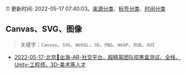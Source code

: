 :alarm_clock: 更新时间: 2022-05-17 07:40:03。[来源分类](../README.md)、[标签分类](../TAGS.md)、[时间分类](../TIMELINE.md)

## Canvas、SVG、图像


> 关键字：`Canvas`、`SVG`、`WebGL`、`3D`、`PNG`、`WebP`、`RGB`、`GUI`



- [2022-05-17-北京🔫出海-AR-社交平台，超精英团队招黑盒测试、全栈、Unity-工程师、3D-美术等人才](https://www.v2ex.com/t/853446) 
